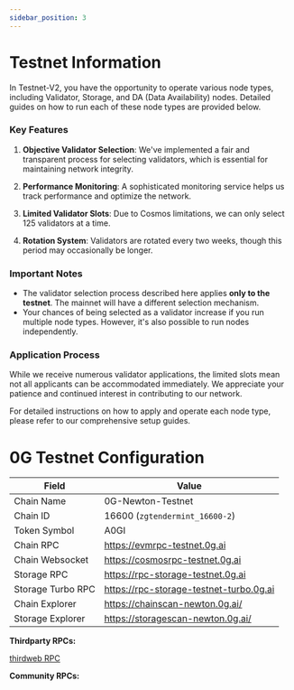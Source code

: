 ```yaml
---
sidebar_position: 3
---
```

# Testnet Information

In Testnet-V2, you have the opportunity to operate various node types, including Validator, Storage, and DA (Data Availability) nodes. Detailed guides on how to run each of these node types are provided below.

### Key Features

1. **Objective Validator Selection**: We've implemented a fair and transparent process for selecting validators, which is essential for maintaining network integrity.

2. **Performance Monitoring**: A sophisticated monitoring service helps us track performance and optimize the network.

3. **Limited Validator Slots**: Due to Cosmos limitations, we can only select 125 validators at a time.

4. **Rotation System**: Validators are rotated every two weeks, though this period may occasionally be longer.

### Important Notes

- The validator selection process described here applies **only to the testnet**. The mainnet will have a different selection mechanism.
- Your chances of being selected as a validator increase if you run multiple node types. However, it's also possible to run nodes independently.

### Application Process

While we receive numerous validator applications, the limited slots mean not all applicants can be accommodated immediately. We appreciate your patience and continued interest in contributing to our network.

For detailed instructions on how to apply and operate each node type, please refer to our comprehensive setup guides.

# 0G Testnet Configuration

| Field | Value |
|-------|-------|
| Chain Name | 0G-Newton-Testnet |
| Chain ID | 16600 (`zgtendermint_16600-2`) |
| Token Symbol | A0GI |
| Chain RPC | https://evmrpc-testnet.0g.ai |
| Chain Websocket | https://cosmosrpc-testnet.0g.ai |
| Storage RPC | https://rpc-storage-testnet.0g.ai |
| Storage Turbo RPC | https://rpc-storage-testnet-turbo.0g.ai |
| Chain Explorer | https://chainscan-newton.0g.ai/ |
| Storage Explorer | https://storagescan-newton.0g.ai/ |

**Thirdparty RPCs:**

[thirdweb RPC](https://thirdweb.com/0g-newton-testnet)

**Community RPCs:**

